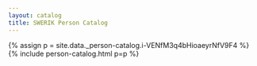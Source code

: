```yaml
---
layout: catalog
title: SWERIK Person Catalog
---
```

{% assign p = site.data._person-catalog.i-VENfM3q4bHioaeyrNfV9F4 %}
{% include person-catalog.html p=p %}

